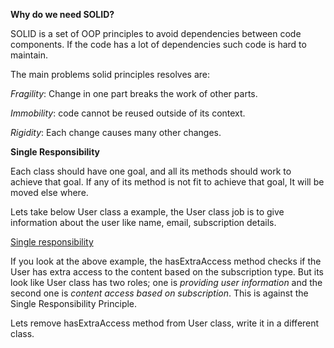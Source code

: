 __Why do we need SOLID?__

SOLID is a set of OOP principles to avoid dependencies between code components. If the code has a lot of dependencies such code is hard to maintain.

The main problems solid principles resolves are:

_Fragility_: Change in one part breaks the work of other parts.

_Immobility_: code cannot be reused outside of its context.

_Rigidity_: Each change causes many other changes.


__Single Responsibility__ 

Each class should have one goal, and all its methods should work to achieve that goal. If any of its method is not fit to achieve that goal, It will be moved else where.

Lets take below User class a example, the User class job is to give information about the user like name, email, subscription details.

[Single responsibility](SOLID/User.java)

If you look at the above example, the hasExtraAccess method checks if the User has extra access to the content based on the subscription type.
But its look like User class has two roles; one is _providing user information_ and the second one is _content access based on subscription_.
This is against the Single Responsibility Principle.

Lets remove hasExtraAccess method from User class, write it in a different class.




